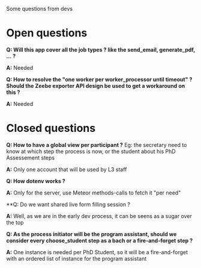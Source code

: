 Some questions from devs

# Open questions

**Q: Will this app cover all the job types ? like the send_email, generate_pdf, ... ?**

**A:** Needed

**Q: How to resolve the "one worker per worker_processor until timeout" ? Should the Zeebe exporter API design be used to get a workaround on this ?**

**A:** Needed


# Closed questions

**Q: How to have a global view per participant ?**
  Eg: the secretary need to know at which step the process is now, or the student about his PhD Assessement steps

**A:** Only one account that will be used by L3 staff

**Q: How dotenv works ?**

**A:** Only for the server, use Meteor methods-calls to fetch it "per need"

**Q: Do we want shared live form filling session ?

**A:** Well, as we are in the early dev process, it can be seens as a sugar over the top

**Q: As the process initiator will be the program assistant,
should we consider every choose_student step as a bach or a fire-and-forget step ?**

**A:** One instance is needed per PhD Student, so it will be a fire-and-forget with an ordered list of instance for the program assistant
